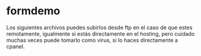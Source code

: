 # formdemo
Los siguientes archivos puedes subirlos desde ftp en el caso de que estes remotamente, igualmente si estás directamente en el hosting, pero cuidado muchas veces puede tomarlo como virus, si lo haces directamente a cpanel.
